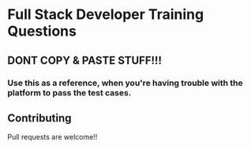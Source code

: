 # Full Stack Developer Training Questions

## DONT COPY & PASTE STUFF!!!
### Use this as a reference, when you're  having trouble with the platform to pass the test cases.

## Contributing
Pull requests are welcome!!
